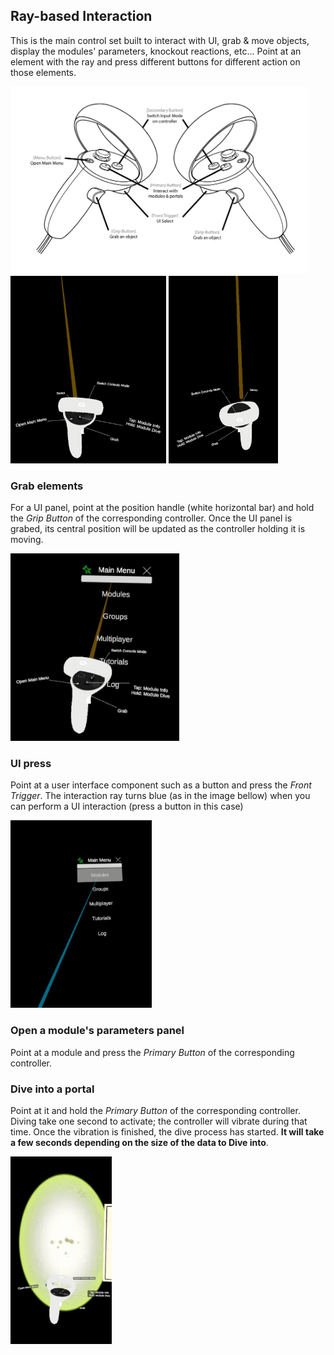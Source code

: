 ## Ray-based Interaction
This is the main control set built to interact with UI, grab & move objects, display the modules' parameters, knockout reactions, etc... Point at an element with the ray and press different buttons for different action on those elements.

<img src="../../../resources/images/schematics/Quest2_controller_interaction_ray.png" alt="Interaction Inputs" style="height: 300px;"/>
<img src="../../../resources/images/controls/left_ray_interaction.jpg" alt="Left Ray Interaction" style="height: 300px;"/>
<img src="../../../resources/images/controls/right_ray_interaction.jpg" alt="Right Ray Interaction" style="height: 300px;"/>

### Grab elements
For a UI panel, point at the position handle (white horizontal bar) and hold the *Grip Button* of the corresponding controller. Once the UI panel is grabed, its central position will be updated as the controller holding it is moving.

<img src="../../../resources/images/interactions/UIMenu_Grab_handle.jpg" alt="Position handle Point" style="height: 300px;"/>

### UI press
Point at a user interface component such as a button and press the *Front Trigger*.
The interaction ray turns blue (as in the image bellow) when you can perform a UI interaction (press a button in this case)

<img src="../../../resources/images/interactions/ui_point.jpg" alt="UI point" style="height: 300px;"/>

### Open a module's parameters panel
Point at a module and press the *Primary Button* of the corresponding controller.

### Dive into a portal
Point at it and hold the *Primary Button* of the corresponding controller. Diving take one second to activate; the controller will vibrate during that time. Once the vibration is finished, the dive process has started. **It will take a few seconds depending on the size of the data to Dive into**.

<img src="../../../resources/images/interactions/portal_point.jpg" alt="Portal Point" style="height: 300px;"/>